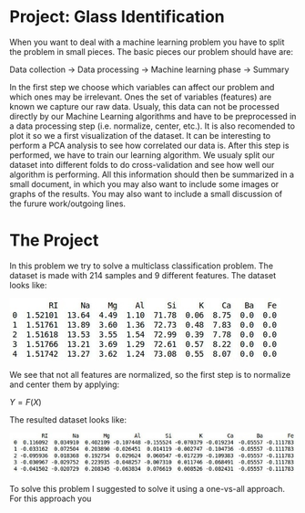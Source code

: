 Project: Glass Identification
=============================

When you want to deal with a machine learning problem you have to split the problem in small pieces. The basic pieces our problem should have are:

Data collection			->			Data processing				->		Machine learning phase			-> 			Summary	

In the first step we choose which variables can affect our problem and which ones may be irrelevant. Ones the set of variables (features) are known we capture our raw data. Usualy, this data can not be processed directly by our Machine Learning algorithms and have to be preprocessed in a data processing step (i.e. normalize, center, etc.). It is also recomended to plot it so we a first visualization of the dataset. It can be interesting to perform a PCA analysis to see how correlated our data is.
After this step is performed, we have to train our learning algorithm. We usualy split our dataset into different folds to do cross-validation and see how well our algorithm is performing. All this information should then be summarized in a small document, in which you may also want to include some images or graphs of the results. You may also want to include a small discussion of the furure work/outgoing lines.

The Project
===========

In this problem we try to solve a multiclass classification problem. The dataset is made with 214 samples and 9 different features. The dataset looks like:

![alt tag](https://github.com/vertcli/machine_learning/blob/master/glass_classification/head.jpg)

We see that not all features are normalized, so the first step is to normalize and center them by applying:

$Y=F(X)$

The resulted dataset looks like:

![alt tag](https://github.com/vertcli/machine_learning/blob/master/glass_classification/normalized_head.jpg)

 To solve this problem I suggested to solve it using a one-vs-all approach. For this approach you 

